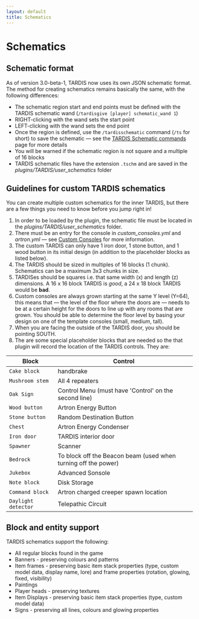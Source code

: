 ```yaml
---
layout: default
title: Schematics
---
```


# Schematics

## Schematic format

As of version 3.0-beta-1, TARDIS now uses its own JSON schematic format. The method for creating schematics remains
basically the same, with the following differences:

- The schematic region start and end points must be defined with the TARDIS schematic
  wand (`/tardisgive [player] schematic_wand 1`)
- RIGHT-clicking with the wand sets the start point
- LEFT-clicking with the wand sets the end point
- Once the region is defined, use the `/tardisschematic` command (`/ts` for short) to save the schematic — see
  the [TARDIS Schematic commands](schematic-commands.html) page for more details
- You will be warned if the schematic region is not square and a multiple of 16 blocks
- TARDIS schematic files have the extension `.tschm` and are saved in the _plugins/TARDIS/user\_schematics_ folder

## Guidelines for custom TARDIS schematics

You can create multiple custom schematics for the inner TARDIS, but there are a few things you need to know before you
jump
right in!

1. In order to be loaded by the plugin, the schematic file must be located in the _plugins/TARDIS/user\_schematics_
   folder.
2. There must be an entry for the console in _custom_consoles.yml_ and _artron.yml_ — see
   [Custom Consoles](custom_consoles.html) for more information.
3. The custom TARDIS can only have 1 iron door, 1 stone button, and 1 wood button in its initial design (in addition to
   the placeholder blocks as listed below).
4. The TARDIS should be sized in multiples of 16 blocks (1 chunk). Schematics can be a maximum 3x3 chunks in size.
5. TARDISes should be squares i.e. that same width (x) and length (z) dimensions. A 16 x 16 block TARDIS is _good_, a 24
   x 18 block TARDIS would be **bad**.
6. Custom consoles are always grown starting at the same Y level (Y=64), this means that — the level of the floor where
   the doors are — needs to be at a certain height for the doors to line up with any rooms that are grown. You should be
   able to determine the floor level by basing your design on one of the template consoles (small, medium, tall).
7. When you are facing the outside of the TARDIS door, you should be pointing SOUTH.
8. The are some special placeholder blocks that are needed so the that plugin will record the location of the TARDIS
   controls. They are:

| Block               | Control                                                        |
|---------------------|----------------------------------------------------------------|
| `Cake block`        | handbrake                                                      |
| `Mushroom stem`     | All 4 repeaters                                                |
| `Oak Sign`          | Control Menu (must have 'Control' on the second line)          |
| `Wood button`       | Artron Energy Button                                           |
| `Stone button`      | Random Destination Button                                      |
| `Chest`             | Artron Energy Condenser                                        |
| `Iron door`         | TARDIS interior door                                           |
| `Spawner`           | Scanner                                                        |
| `Bedrock`           | To block off the Beacon beam (used when turning off the power) |
| `Jukebox`           | Advanced Sonsole                                               |
| `Note block`        | Disk Storage                                                   |
| `Command block`     | Artron charged creeper spawn location                          |
| `Daylight detector` | Telepathic Circuit                                             |

## Block and entity support

TARDIS schematics support the following:

* All regular blocks found in the game
* Banners - preserving colours and patterns
* Item frames - preserving basic item stack properties (type, custom model data, display name, lore) and frame properties (rotation, glowing, fixed, visibility)
* Paintings
* Player heads - preserving textures
* Item Displays - preserving basic item stack properties (type, custom model data)
* Signs - preserving all lines, colours and glowing properties